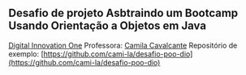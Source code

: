 ## Desafio de projeto Asbtraindo um Bootcamp Usando Orientação a Objetos em Java
[Digital Innovation One](https://dio.me)
Professora: [Camila Cavalcante](https://www.linkedin.com/in/cami-la/)
Repositório de exemplo: [https://github.com/cami-la/desafio-poo-dio](https://github.com/cami-la/desafio-poo-dio)
